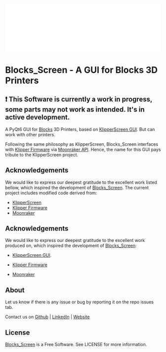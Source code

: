 ![alt](BlocksScreen/lib/ui/resources/media/logoblocks.png)

# Blocks_Screen - A GUI for Blocks 3D Printers


## :exclamation: This Software is currently a work in progress, some parts may not work as intended. It's in active development. 

A PyQt6 GUI for [Blocks](https://blockstec.com) 3D Printers, based on [KlipperScreen GUI](https://github.com/KlipperScreen/KlipperScreen). But can work with other printers. 

Following the same philosophy as KlipperScreen, Blocks_Screen interfaces with [Klipper Firmware](https://github.com/Klipper3d/klipper) via [Moonraker API](https://github.com/arksine/moonraker). Hence, the name for this GUI pays tribute to the KlipperScreen project.


## Acknowledgements

We would like to express our deepest gratitude to the excellent work listed bellow, which inspired the development of [Blocks_Screen](https://github.com/BlocksTechnology/Blocks_Screen). The current project includes modified code derived from:
 
- [KlipperScreen](https://github.com/KlipperScreen/KlipperScreen)
- [Klipper Firmware](https://github.com/Klipper3d/klipper) 
- [Moonraker](https://github.com/arksine/moonraker)


## Acknowledgements

We would like to express our deepest gratitude to the excellent work produced on, which inspired the development of [Blocks_Screen](https://github.com/BlocksTechnology/Blocks_Screen):
 
- [KlipperScreen GUI](https://github.com/KlipperScreen/KlipperScreen).

- [Klipper Firmware](https://github.com/Klipper3d/klipper)

- [Moonraker](https://github.com/arksine/moonraker)



## About 

Let us know if there is any issue or bug by reporting it on the repo issues tab.

Contact us on [Github](https://github.com/BlocksTechnology) | [LinkedIn](https://www.linkedin.com/company/blockstec/) | [Website](https://blockstec.com) 

## License 

[Blocks_Screen](https://github.com/BlocksTechnology/Blocks_Screen) is a Free Software. See LICENSE for more information.
 


